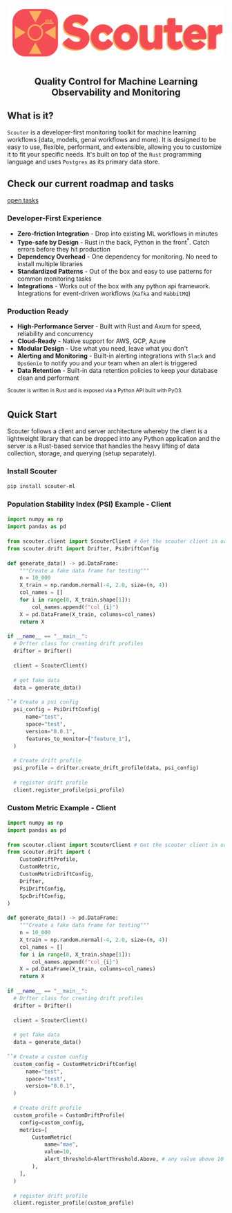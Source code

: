 <h1 align="center">
  <br>
  <img src="https://github.com/demml/scouter/blob/main/images/scouter-logo.png?raw=true"  width="600"alt="scouter logo"/>
  <br>
</h1>

<h2 align="center"><b>Quality Control for Machine Learning Observability and Monitoring</b></h2>

## **What is it?**

`Scouter` is a developer-first monitoring toolkit for machine learning workflows (data, models, genai workflows and more). It is designed to be easy to use, flexible, performant, and extensible, allowing you to customize it to fit your specific needs. It's built on top of the `Rust` programming language and uses `Postgres` as its primary data store.

## Check our current roadmap and tasks

[open tasks](https://docs.google.com/spreadsheets/d/1xU0RqYpFwnaj1cuNhTnd-2W8iQm7lBXw99O0Nh9oh0A/edit?usp=sharing)


### Developer-First Experience
- **Zero-friction Integration** - Drop into existing ML workflows in minutes
- **Type-safe by Design** - Rust in the back, Python in the front<sup>*</sup>. Catch errors before they hit production
- **Dependency Overhead** - One dependency for monitoring. No need to install multiple libraries
- **Standardized Patterns** - Out of the box and easy to use patterns for common monitoring tasks
- **Integrations** - Works out of the box with any python api framework. Integrations for event-driven workflows (`Kafka` and `RabbitMQ`)

### Production Ready
- **High-Performance Server** - Built with Rust and Axum for speed, reliability and concurrency
- **Cloud-Ready** - Native support for AWS, GCP, Azure
- **Modular Design** - Use what you need, leave what you don't
- **Alerting and Monitoring** - Built-in alerting integrations with `Slack` and `OpsGenie` to notify you and your team when an alert is triggered
- **Data Retention** - Built-in data retention policies to keep your database clean and performant
  
<sup>
Scouter is written in Rust and is exposed via a Python API built with PyO3.
</sup>

## Quick Start

Scouter follows a client and server architecture whereby the client is a lightweight library that can be dropped into any Python application and the server is a Rust-based service that handles the heavy lifting of data collection, storage, and querying (setup separately).


### Install Scouter
```bash
pip install scouter-ml
```

### Population Stability Index (PSI) Example - Client

```python
import numpy as np
import pandas as pd

from scouter.client import ScouterClient # Get the scouter client in order to interact with the server
from scouter.drift import Drifter, PsiDriftConfig

def generate_data() -> pd.DataFrame:
    """Create a fake data frame for testing"""
    n = 10_000
    X_train = np.random.normal(-4, 2.0, size=(n, 4))
    col_names = []
    for i in range(0, X_train.shape[1]):
        col_names.append(f"col_{i}")
    X = pd.DataFrame(X_train, columns=col_names)
    return X

if __name__ == "__main__":
  # Drfter class for creating drift profiles
  drifter = Drifter()

  client = ScouterClient()

  # get fake data
  data = generate_data()

``# Create a psi config
  psi_config = PsiDriftConfig(
      name="test",
      space="test",
      version="0.0.1",
      features_to_monitor=["feature_1"],
  )

  # Create drift profile
  psi_profile = drifter.create_drift_profile(data, psi_config)

  # register drift profile
  client.register_profile(psi_profile)
```


### Custom Metric Example - Client

```python
import numpy as np
import pandas as pd

from scouter.client import ScouterClient # Get the scouter client in order to interact with the server
from scouter.drift import (
    CustomDriftProfile,
    CustomMetric,
    CustomMetricDriftConfig,
    Drifter,
    PsiDriftConfig,
    SpcDriftConfig,
)

def generate_data() -> pd.DataFrame:
    """Create a fake data frame for testing"""
    n = 10_000
    X_train = np.random.normal(-4, 2.0, size=(n, 4))
    col_names = []
    for i in range(0, X_train.shape[1]):
        col_names.append(f"col_{i}")
    X = pd.DataFrame(X_train, columns=col_names)
    return X

if __name__ == "__main__":
  # Drfter class for creating drift profiles
  drifter = Drifter()

  client = ScouterClient()

  # get fake data
  data = generate_data()

``# Create a custom config
  custom_config = CustomMetricDriftConfig(
      name="test",
      space="test",
      version="0.0.1",
  )

  # Create drift profile
  custom_profile = CustomDriftProfile(
    config=custom_config,
    metrics=[
        CustomMetric(
            name="mae",
            value=10,
            alert_threshold=AlertThreshold.Above, # any value above 10 will trigger an alert
        ),
    ],
  )

  # register drift profile
  client.register_profile(custom_profile)
```